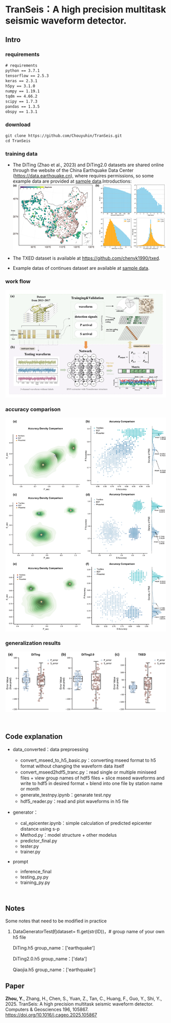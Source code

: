 # TranSeis：A high precision multitask seismic waveform detector.
## Intro
### requirements
```
# requirements
python == 3.7.1
tensorflow == 2.5.3
keras == 2.3.1
h5py == 3.1.0
numpy == 1.19.1
tqdm == 4.66.2
scipy == 1.7.3 
pandas == 1.3.5 
obspy == 1.3.1 
```
### download
```
git clone https://github.com/Chouyuhin/TranSeis.git
cd TranSeis
```

### training data
- The DiTing (Zhao et al., 2023) and DiTing2.0 datasets are shared online through the website of the China Earthquake Data Center (https://data.earthquake.cn), where requires permissions, so some example data are provided at  [sample data](https://github.com/Chouyuhin/TranSeis/tree/main/Sample%20data/DT2).Introductions:
  ![image](https://github.com/Chouyuhin/TranSeis/blob/main/figures/Fig1trainingdata.png)
  
- The TXED dataset is available at https://github.com/chenyk1990/txed.
- Example datas of continues dataset are available at [sample data](https://github.com/Chouyuhin/TranSeis/tree/main/Sample%20data/QiaoJia).
### work flow
 ![image](https://github.com/Chouyuhin/TranSeis/blob/main/figures/Fig3_process.png)


### accuracy comparison
![image](https://github.com/Chouyuhin/TranSeis/blob/main/figures/Fifure7accuracycomparison.png)

### generalization results
![image](https://github.com/Chouyuhin/TranSeis/blob/main/figures/generalization_results.png)

<br/>


## Code explanation
- data_converted：data preproessing
    - convert_mseed_to_h5_basic.py：converting mseed format to h5 format without changing the waveform data itself
    - convert_mseed2hdf5_tranc.py：read single or multiple miniseed files + view group names of hdf5 files + slice mseed waveforms and write to hdf5 in desired format + blend into one file by station name or month
    - generate_testnpy.ipynb：genarate test.npy
    - hdf5_reader.py：read and plot waveforms in h5 file

- generator：
    - cal_epicenter.ipynb：simple calculation of predicted epicenter distance using s-p
    - Method.py：model structure + other modelus
    - predictor_final.py
    - tester.py
    - trainer.py

- prompt
    - inference_final
    - testing_py.py
    - training_py.py





<br/>

## Notes
Some notes that need to be modified in practice
1. DataGeneratorTest的dataset= fl.get(str(ID))，# group name of your own h5 file

    DiTing.h5 group_name：['earthquake']

    DiTing2.0.h5 group_name：['data']

    Qiaojia.h5 group_name：['earthquake']


## Paper
**Zhou, Y.**, Zhang, H., Chen, S., Yuan, Z., Tan, C., Huang, F., Guo, Y., Shi, Y., 2025. TranSeis: A high precision multitask seismic waveform detector. Computers & Geosciences 196, 105867. https://doi.org/10.1016/j.cageo.2025.105867
